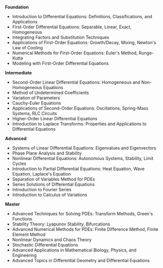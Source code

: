 **Foundation**

*   Introduction to Differential Equations: Definitions, Classifications, and Applications
*   First-Order Differential Equations: Separable, Linear, Exact, Homogeneous
*   Integrating Factors and Substitution Techniques
*   Applications of First-Order Equations: Growth/Decay, Mixing, Newton's Law of Cooling
*   Numerical Methods for First-Order Equations: Euler's Method, Runge-Kutta
*   Modeling with First-Order Differential Equations

**Intermediate**

*   Second-Order Linear Differential Equations: Homogeneous and Non-Homogeneous Equations
*   Method of Undetermined Coefficients
*   Variation of Parameters
*   Cauchy-Euler Equations
*   Applications of Second-Order Equations: Oscillations, Spring-Mass Systems, RLC Circuits
*   Higher-Order Linear Differential Equations
*   Introduction to Laplace Transforms: Properties and Applications to Differential Equations

**Advanced**

*   Systems of Linear Differential Equations: Eigenvalues and Eigenvectors
*   Phase Plane Analysis and Stability
*   Nonlinear Differential Equations: Autonomous Systems, Stability, Limit Cycles
*   Introduction to Partial Differential Equations: Heat Equation, Wave Equation, Laplace's Equation
*   Separation of Variables Method for PDEs
*   Series Solutions of Differential Equations
*   Introduction to Fourier Series
*   Introduction to Calculus of Variations

**Master**

*   Advanced Techniques for Solving PDEs: Transform Methods, Green's Functions
*   Stability Theory: Lyapunov Stability, Bifurcations
*   Advanced Numerical Methods for PDEs: Finite Difference Method, Finite Element Method
*   Nonlinear Dynamics and Chaos Theory
*   Stochastic Differential Equations
*   Advanced Applications in Mathematical Biology, Physics, and Engineering
*   Advanced Topics in Differential Geometry and Differential Equations

